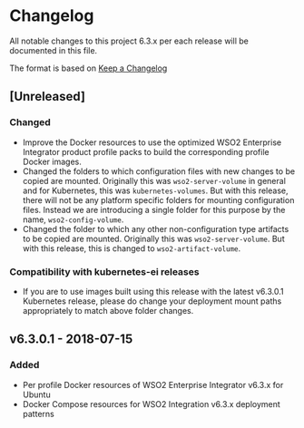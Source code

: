 # Changelog
All notable changes to this project 6.3.x per each release will be documented in this file.

The format is based on [Keep a Changelog](https://keepachangelog.com/en/1.0.0/)

## [Unreleased]

### Changed
- Improve the Docker resources to use the optimized WSO2 Enterprise Integrator product profile
packs to build the corresponding profile Docker images.
- Changed the folders to which configuration files with new changes to be copied are mounted.
Originally this was `wso2-server-volume` in general and for Kubernetes, this was
`kubernetes-volumes`. But with this release, there will not be any platform specific
folders for mounting configuration files. Instead we are introducing a single folder
for this purpose by the name, `wso2-config-volume`.
- Changed the folder to which any other non-configuration type artifacts to be copied are mounted.
Originally this was `wso2-server-volume`. But with this release, this is changed to `wso2-artifact-volume`.

### Compatibility with kubernetes-ei releases
- If you are to use images built using this release with the latest v6.3.0.1 Kubernetes release, please do change
your deployment mount paths appropriately to match above folder changes.

## v6.3.0.1 - 2018-07-15

### Added
- Per profile Docker resources of WSO2 Enterprise Integrator v6.3.x for Ubuntu
- Docker Compose resources for WSO2 Integration v6.3.x deployment patterns

[v6.3.0.2]: https://github.com/wso2/docker-ei/compare/v6.3.0.1...v6.3.0.2
